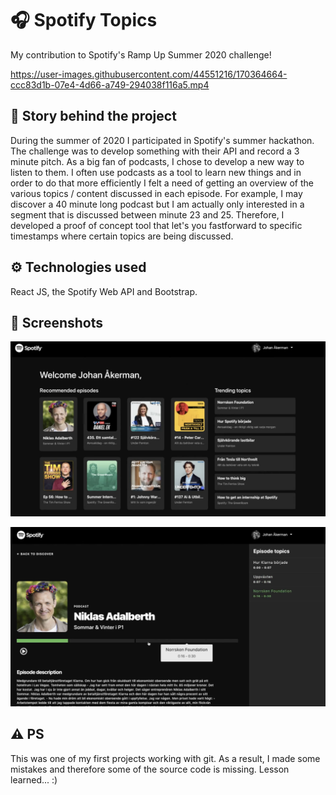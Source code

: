 # 🎧  Spotify Topics
My contribution to Spotify's Ramp Up Summer 2020 challenge! 

https://user-images.githubusercontent.com/44551216/170364664-ccc83d1b-07e4-4d66-a749-294038f116a5.mp4


## 📖 Story behind the project
During the summer of 2020 I participated in Spotify's summer hackathon. The challenge was to develop something with their API and record a 3 minute pitch. As a big fan of podcasts, I chose to develop a new way to listen to them. I often use podcasts as a tool to learn new things and in order to do that more efficiently I felt a need of getting an overview of the various topics / content discussed in each episode. For example, I may discover a 40 minute long podcast but I am actually only interested in a segment that is discussed between minute 23 and 25. Therefore, I developed a proof of concept tool that let's you fastforward to specific timestamps where certain topics are being discussed.

## ⚙️ Technologies used
React JS, the Spotify Web API and Bootstrap. 

## 📸 Screenshots
<img src="/discover.png" alt="discover"
	title="Dashboard preview" width="800" /> 
	<br />
		
<img src="/episode.png" alt="episode"
	title="Episode preview" width="800" />
		

## ⚠️ PS
This was one of my first projects working with git. As a result, I made some mistakes and therefore some of the source code is missing. Lesson learned... :)
